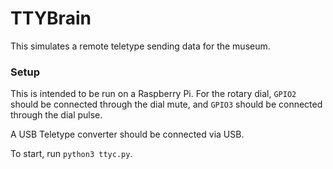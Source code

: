 # TTYBrain
This simulates a remote teletype sending data for the museum.

### Setup
This is intended to be run on a Raspberry Pi. For the rotary dial, `GPIO2` should be connected through the dial mute, and `GPIO3` should be connected through the dial pulse.

A USB Teletype converter should be connected via USB. 

To start, run `python3 ttyc.py`.
